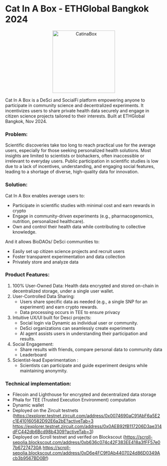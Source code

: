 # Cat In A Box - ETHGlobal Bangkok 2024 

<p align="center">
  <img src="https://github.com/user-attachments/assets/83f2ad7a-ad0e-43c1-a9b6-50d8da665810" width="200" alt="CatinaBox">
</p>

Cat In A Box is a DeSci and SocialFi platform empowering anyone to participate in community science and decentralized experiments. It 
incentivizes users to share private health data securely and engage in citizen science projects tailored to their interests. Built at ETHGlobal Bangkok, Nov 2024.

### Problem: 
Scientific discoveries take too long to reach practical use for the average users, especially for those seeking personalized health solutions. Most insights are limited to scientists or biohackers, often inaccessible or irrelevant to everyday users. Public participation in scientific studies is low due to a lack of incentives, understanding, and engaging social features, leading to a shortage of diverse, high-quality data for innovation.

### Solution:
Cat In A Box enables average users to:
- Participate in scientific studies with minimal cost and earn rewards in crypto
- Engage in community-driven experiments (e.g., pharmacogenomics, nutrition, personalized healthcare).
- Own and control their health data while contributing to collective knowledge.

And it allows BioDAOs/ DeSci communities to:
- Easily set up citizen science projects and recruit users 
- Foster transparent experimentation and data collection
- Privately store and analyze data

### Product Features:
1. 100% User-Owned Data: Health data encrypted and stored on-chain in decentralized storage, under a single user wallet.
2. User-Controlled Data Sharing:
	- Users share specific data as needed (e.g., a single SNP for an experiment) and earn crypto rewards.
	- Data processing occurs in TEE to ensure privacy 
3. Intuitive UX/UI built for Desci projects:
	- Social login via Dynamic as individual user or community.
	- DeSci organizations can seamlessly create experiments 
	- AI agent assists users in understanding their participation and results.
4. Social Engagement:
	- Share results with friends, compare personal data to community data
	- Leaderboard 
5. Scientist-lead Experimentation :
	- Scientists can participate and guide experiment designs while maintaining anonymity.

### Technical implementation:
- Filecoin and Lighthouse for encrypted and decentralized data storage
- Phala for TEE (Trusted Execution Environment) computation
- Dynamic wallet
- Deployed on the Zircuit testnets (https://explorer.testnet.zircuit.com/address/0x0074690aC91AbF6a5E2c1E410160582D92E6a2bE?activeTab=3
https://explorer.testnet.zircuit.com/address/0x0AEB92fB117206D3ae314dFC442db6Bcd98b4309?activeTab=3)
- Deployed on Scroll testnet and verifed on Blockscout (https://scroll-sepolia.blockscout.com/address/0xb636c074c42F383EE418a3fFF57e07b67274730A
https://scroll-sepolia.blockscout.com/address/0xD6e4FC9f0Ab4407024d86D0349Acb3b9567BD0Bf) 


